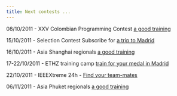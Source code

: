 ```yaml
---
title: Next contests ...
---
```


08/10/2011 - XXV Colombian Programming Contest [a good training](http://uva.onlinejudge.org/index.php?option=com_onlinejudge&Itemid=12&page=show_contest&contest=285)

15/10/2011 - Selection Contest Subscribe for [a trip to Madrid](http://www.doodle.com/fnnitb3cd4d9i654)

16/10/2011 - Asia Shanghai regionals [a good training](http://uva.onlinejudge.org/index.php?option=com_onlinejudge&Itemid=12&page=show_contest&contest=286)

17-22/10/2011 - ETHZ training camp [train for your medal in Madrid](http://www.doodle.com/zwk2nq7sxniqy7qx)

22/10/2011 - IEEEXtreme 24h - [Find your team-mates](http://www.doodle.com/cs298u5ghfhbp4q3)

06/11/2011 - Asia Phuket regionals [a good training](http://uva.onlinejudge.org/index.php?option=com_onlinejudge&Itemid=12&page=show_contest&contest=287)
